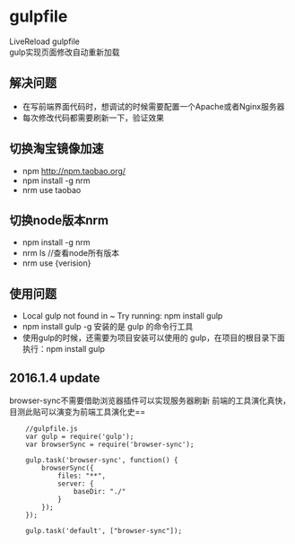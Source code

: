 # gulpfile  
LiveReload gulpfile  
gulp实现页面修改自动重新加载

## 解决问题  
 - 在写前端界面代码时，想调试的时候需要配置一个Apache或者Nginx服务器  
 - 每次修改代码都需要刷新一下，验证效果  

## 切换淘宝镜像加速  
 - npm http://npm.taobao.org/  
 - npm install -g nrm  
 - nrm use taobao  

## 切换node版本nrm  
 - npm install -g nrm  
 - nrm ls //查看node所有版本  
 - nrm use {verision}  

## 使用问题
 - Local gulp not found in ~ Try running: npm install gulp
 - npm install gulp -g 安装的是 gulp 的命令行工具
 - 使用gulp的时候，还需要为项目安装可以使用的 gulp，在项目的根目录下面执行：npm install gulp

## 2016.1.4 update
browser-sync不需要借助浏览器插件可以实现服务器刷新
前端的工具演化真快，目测此贴可以演变为前端工具演化史==

		//gulpfile.js
		var gulp = require('gulp');
		var browserSync = require('browser-sync');

		gulp.task('browser-sync', function() {
		    browserSync({
		        files: "**",
		        server: {
		            baseDir: "./"
		        }
		    });
		});

		gulp.task('default', ["browser-sync"]);
